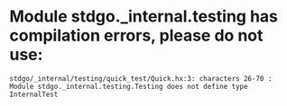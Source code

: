 # Module stdgo._internal.testing has compilation errors, please do not use:
```
stdgo/_internal/testing/quick_test/Quick.hx:3: characters 26-70 : Module stdgo._internal.testing.Testing does not define type InternalTest

```

